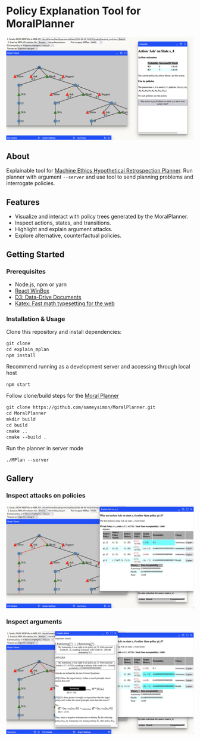 # Policy Explanation Tool for MoralPlanner
![Inspecting an action in the explain Planner tool](images/InspectAction.png)

## About
Explainable tool for [Machine Ethics Hypothetical Retrospection Planner](https://github.com/sameysimon/MoralPlanner). Run planner with argument `--server` and use tool to send planning problems and interrogate policies.

## Features
- Visualize and interact with policy trees generated by the MoralPlanner.
- Inspect actions, states, and transitions.
- Highlight and explain argument attacks.
- Explore alternative, counterfactual policies.

## Getting Started
### Prerequisites
- Node.js, npm or yarn
- [React WinBox](https://www.npmjs.com/package/react-winbox)
- [D3: Data-Drive Documents](https://www.npmjs.com/package/d3)
- [Katex: Fast math typesetting for the web](https://www.npmjs.com/package/katex)

### Installation & Usage
Clone this repository and install dependencies:
```
git clone
cd explain_mplan
npm install
```
Recommend running as a development server and accessing through local host
```
npm start
```

Follow clone/build steps for the [Moral Planner](https://github.com/sameysimon/MoralPlanner)
```
git clone https://github.com/sameysimon/MoralPlanner.git
cd MoralPlanner
mkdir build
cd build
cmake ..
cmake --build .
```
Run the planner in server mode
```
./MPlan --server
```
## Gallery
### Inspect attacks on policies
![Inspecting arguments on a counterfactual foil policy](images/InspectFoils.png)
### Inspect arguments
![Inspecting a single argument](images/Inspect%20Argument.png)